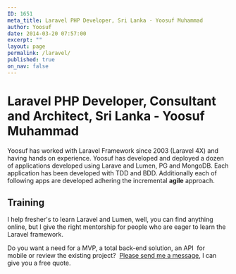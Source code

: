 ```yaml
---
ID: 1651
meta_title: Laravel PHP Developer, Sri Lanka - Yoosuf Muhammad
author: Yoosuf
date: 2014-03-20 07:57:00
excerpt: ""
layout: page
permalink: /laravel/
published: true
on_nav: false
---
```

# Laravel PHP Developer, Consultant and Architect, Sri Lanka - Yoosuf Muhammad

Yoosuf has worked with Laravel Framework since 2003 (Laravel 4X) and having hands on experience. Yoosuf has developed and deployed a dozen of applications developed using Larave and Lumen, PG and MongoDB. Each application has been developed with TDD and BDD. Additionally each of following apps are developed adhering the incremental **agile** approach.

## Training

I help fresher's to learn Laravel and Lumen, well, you can find anything online, but I give the right mentorship for people who are eager to learn the Laravel framework.

 Do you want a need for a MVP, a total back-end solution, an API  for mobile or review the existing project?  [Please send me a message](/contact/?utm_source=yoosuf.me&utm_medium=ror&utm_campaign=consultancy), I can give you a free quote.
